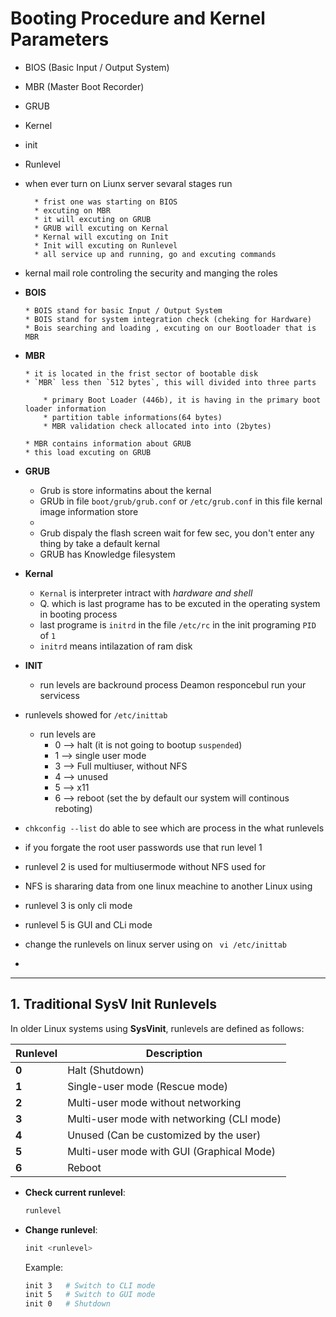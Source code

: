 # Booting Procedure and Kernel Parameters 

* BIOS (Basic Input / Output System)
* MBR (Master Boot Recorder)
* GRUB 
* Kernel
* init
* Runlevel


* when ever turn on Liunx server sevaral stages run 

        * frist one was starting on BIOS
        * excuting on MBR
        * it will excuting on GRUB
        * GRUB will excuting on Kernal
        * Kernal will excuting on Init
        * Init will excuting on Runlevel
        * all service up and running, go and excuting commands 
  
* kernal mail role controling the security and manging the roles

* **BOIS**
  
      * BOIS stand for basic Input / Output System 
      * BOIS stand for system integration check (cheking for Hardware)
      * Bois searching and loading , excuting on our Bootloader that is MBR

* **MBR**
  
      * it is located in the frist sector of bootable disk 
      * `MBR` less then `512 bytes`, this will divided into three parts 
  
          * primary Boot Loader (446b), it is having in the primary boot loader information 
          * partition table informations(64 bytes)
          * MBR validation check allocated into into (2bytes)

      * MBR contains information about GRUB 
      * this load excuting on GRUB
* **GRUB**
  
    * Grub is store informatins about the kernal
    * GRUb in file `boot/grub/grub.conf` or `/etc/grub.conf` in this file kernal image information store 
    * 
    * Grub dispaly the flash screen wait for few sec, you don't enter any thing by take a default kernal 
    * GRUB has Knowledge filesystem 
  
* **Kernal** 
  
    * `Kernal` is interpreter intract with *hardware and shell* 
    * Q. which is last programe has to be excuted in the operating system in booting process
    * last programe is `initrd` in the file `/etc/rc` in the init programing `PID` of `1`
    * `initrd` means intilazation of ram disk

* **INIT**
    * run levels are backround process Deamon responcebul run your servicess 



* runlevels showed for `/etc/inittab`
    * run levels are 
        * 0  --> halt (it is not going to bootup `suspended`)
        * 1  --> single user mode
        * 3  --> Full multiuser, without NFS
        * 4  --> unused
        * 5  --> x11
        * 6  --> reboot (set the by default our system will continous reboting)
* `chkconfig --list` do able to see which are process in the what runlevels
* if you forgate the root user passwords use that run level 1 
* runlevel 2 is used for multiusermode without NFS used for
* NFS is shararing data from one linux meachine to another Linux using 
* runlevel 3 is only cli mode 
* runlevel 5 is GUI and CLi mode 
* change the runlevels on linux server using on ` vi /etc/inittab`
* 

---

## **1. Traditional SysV Init Runlevels**
In older Linux systems using **SysVinit**, runlevels are defined as follows:

| **Runlevel** | **Description** |
|-------------|---------------|
| **0** | Halt (Shutdown) |
| **1** | Single-user mode (Rescue mode) |
| **2** | Multi-user mode without networking |
| **3** | Multi-user mode with networking (CLI mode) |
| **4** | Unused (Can be customized by the user) |
| **5** | Multi-user mode with GUI (Graphical Mode) |
| **6** | Reboot |

- **Check current runlevel**:  
  ```bash
  runlevel
  ```
- **Change runlevel**:  
  ```bash
  init <runlevel>
  ```
  Example:  
  ```bash
  init 3   # Switch to CLI mode
  init 5   # Switch to GUI mode
  init 0   # Shutdown
  ```



